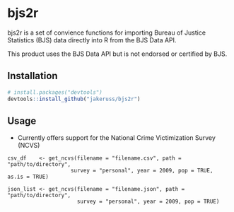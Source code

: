 # bjs2r

bjs2r is a set of convience functions for importing Bureau of Justice Statistics 
(BJS) data directly into R from the BJS Data API.

This product uses the BJS Data API but is not endorsed or certified by BJS.

## Installation

```R
# install.packages("devtools")
devtools::install_github("jakeruss/bjs2r")
```

## Usage

* Currently offers support for the National Crime Victimization Survey (NCVS)

```
csv_df    <- get_ncvs(filename = "filename.csv", path = "path/to/directory", 
                    survey = "personal", year = 2009, pop = TRUE, as.is = TRUE)

json_list <- get_ncvs(filename = "filename.json", path = "path/to/directory", 
                      survey = "personal", year = 2009, pop = TRUE)
```

